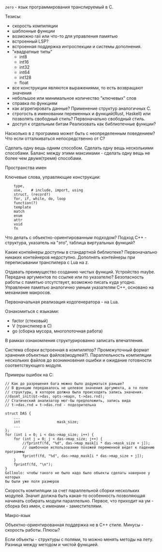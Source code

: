 `zero` - язык программирования транслируемый в C.

Тезисы:
* скорость компиляции
* шаблонные функции
* возможно raii или что-то для управления памятью
* встроенный LSP?
* встроенная поддержка интроспекции и системы дополнения.
* "квадратные типы" 
    - int8
    - int16
    - int32
    - int64
    - int128
    - float
* все конструкции являются выражениями, то есть возвращают значения
* небольшое или минимальное количество "ключевых" слов
* справка по функциям
* как агррегировать данные?
    Применение структур аналогичных C.
* строгость в именовании переменных и функций(Rust, Haskell) или позволять свободный стиль?
    Первоначально свободный стиль.
* доступ к отдельным битам
    Реализовать как библиотечные функции?

Насколько в z программа может быть с неопределенным поведением?
Что если отталкиваться непосредственно от C?

Сделать одну вещь одним способом.
Сделать одну вещь несколькими способами.
Баланс между этими максимами - сделать одну вещь не более чем двумя(тремя)
способами.

Пространства имен

Ключевые слова, управляющие конструкции:
```
    type, 
    use,    # include, import, using
    struct, (record?)
    for, if, while, do, loop
    function(?)
    template
    match
    enum
    attr
    void
    fn
```
Что делать с объектно-ориентированным подходом?
Подход C++ - структура, указатель на "это", таблица виртуальных функций?

Какие контейнеры доступны в стандартной библиотеке? 
Первоначально никаких контейнеров недоступно. Дополнять контейнеры при 
переписывании транспилера с Lua на z.

Отдавать преимущество созданию чистых функций. Устройство maybe.
Передача аргументов по ссылке или по указателю?
Безопасность работы с памятью отсутствует, возможно писать куда угодно.
Управление памятью аналогично умным указателям C++, основано на механизме
макросов.

Первоначальная реализация кодогенератора - на Lua.

Ознакомиться с языками:
* factor (стековый)
* V (транспилер в C)
* go (сборка мусора, многопоточная работа)

В рамках ознакомления структурированно записать впечатления.

Система сборки встроенная в компилятор? Промежуточный формат хранения 
объектных файлов(модулей?). Параллельность компиляции нескольких файлов до 
возникновения ошибки и ожидание готовности соответствующего модуля.

Примеры ошибок на C:

    // Как до разрешения бага можно было додуматься раньше?
    // В функцию передавалось не целевое значения аргумента, а то поле
    // структуры, в которое должна была происходить запись значения.
    //dasmt_init(&t->das, opts->mapn, t->das.rnd);
    // Статический анализатор мог-бы предположить, запись вида 
    // t->das.rnd = t->das.rnd - подозрительна

    struct DAS {
        ...
        int                 mask_size;
        ...
    };
    for (int i = 0; i < das->map_size; i++) {
        for (int j = 0; j < das->map_size; j++) {
            //fprintf(fd, "%d", das->map_mask[i * das->mask_size + j]);
            // ошибочное использование похожей переменной ведет к падению программы
            fprintf(fd, "%d", das->map_mask[i * das->map_size + j]);
        }
        fprintf(fd, "\n");
    }
    Golloolo: чтобы такого не было надо было объекты сделать наверное у которых
    бы были уже поля размеров


Скорость компиляции за счет параллельной сборки нескольких модулей. Значит
должна быть какая-то особенность позволяющая начинать собирать модули 
параллельно. Первое, что приходит на ум - сборка без имен, с именами - 
заместителями.

Макро-язык

Объектно-ориентированная поддержка не в C++ стиле. Минусы - скорость работы.
Плюсы?

Если объекты - структуры с полями, то можно менять методы на лету.
Разница между методом и чистой функцией.
